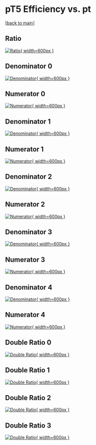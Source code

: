 # pT5 Efficiency vs. pt

[[back to main](./)]



## Ratio

[![Ratio](../mtv/var/pT5_loweta_211_0_eff_pt.png){ width=600px }](../mtv/var/pT5_loweta_211_0_eff_pt.pdf)

## Denominator 0

[![Denominator](../mtv/den/pT5_loweta_211_0_eff_pt_den0.png){ width=600px }](../mtv/den/pT5_loweta_211_0_eff_pt_den0.pdf)

## Numerator 0

[![Numerator](../mtv/num/pT5_loweta_211_0_eff_pt_num0.png){ width=600px }](../mtv/num/pT5_loweta_211_0_eff_pt_num0.pdf)

## Denominator 1

[![Denominator](../mtv/den/pT5_loweta_211_0_eff_pt_den1.png){ width=600px }](../mtv/den/pT5_loweta_211_0_eff_pt_den1.pdf)

## Numerator 1

[![Numerator](../mtv/num/pT5_loweta_211_0_eff_pt_num1.png){ width=600px }](../mtv/num/pT5_loweta_211_0_eff_pt_num1.pdf)

## Denominator 2

[![Denominator](../mtv/den/pT5_loweta_211_0_eff_pt_den2.png){ width=600px }](../mtv/den/pT5_loweta_211_0_eff_pt_den2.pdf)

## Numerator 2

[![Numerator](../mtv/num/pT5_loweta_211_0_eff_pt_num2.png){ width=600px }](../mtv/num/pT5_loweta_211_0_eff_pt_num2.pdf)

## Denominator 3

[![Denominator](../mtv/den/pT5_loweta_211_0_eff_pt_den3.png){ width=600px }](../mtv/den/pT5_loweta_211_0_eff_pt_den3.pdf)

## Numerator 3

[![Numerator](../mtv/num/pT5_loweta_211_0_eff_pt_num3.png){ width=600px }](../mtv/num/pT5_loweta_211_0_eff_pt_num3.pdf)

## Denominator 4

[![Denominator](../mtv/den/pT5_loweta_211_0_eff_pt_den4.png){ width=600px }](../mtv/den/pT5_loweta_211_0_eff_pt_den4.pdf)

## Numerator 4

[![Numerator](../mtv/num/pT5_loweta_211_0_eff_pt_num4.png){ width=600px }](../mtv/num/pT5_loweta_211_0_eff_pt_num4.pdf)

## Double Ratio 0

[![Double Ratio](../mtv/ratio/pT5_loweta_211_0_eff_pt_ratio0.png){ width=600px }](../mtv/ratio/pT5_loweta_211_0_eff_pt_ratio0.pdf)

## Double Ratio 1

[![Double Ratio](../mtv/ratio/pT5_loweta_211_0_eff_pt_ratio1.png){ width=600px }](../mtv/ratio/pT5_loweta_211_0_eff_pt_ratio1.pdf)

## Double Ratio 2

[![Double Ratio](../mtv/ratio/pT5_loweta_211_0_eff_pt_ratio2.png){ width=600px }](../mtv/ratio/pT5_loweta_211_0_eff_pt_ratio2.pdf)

## Double Ratio 3

[![Double Ratio](../mtv/ratio/pT5_loweta_211_0_eff_pt_ratio3.png){ width=600px }](../mtv/ratio/pT5_loweta_211_0_eff_pt_ratio3.pdf)

